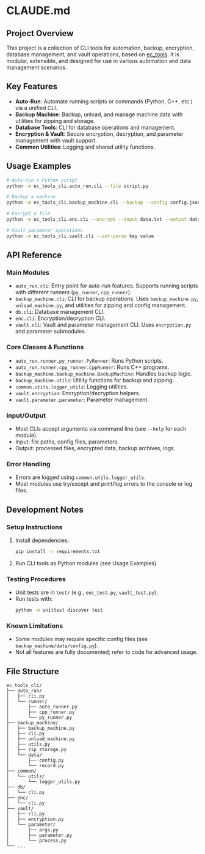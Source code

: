 # CLAUDE.md

## Project Overview
This project is a collection of CLI tools for automation, backup, encryption, database management, and vault operations, based on [ec_tools](https://github.com/indestinee/ec_tools). It is modular, extensible, and designed for use in various automation and data management scenarios.

## Key Features
- **Auto-Run**: Automate running scripts or commands (Python, C++, etc.) via a unified CLI.
- **Backup Machine**: Backup, unload, and manage machine data with utilities for zipping and storage.
- **Database Tools**: CLI for database operations and management.
- **Encryption & Vault**: Secure encryption, decryption, and parameter management with vault support.
- **Common Utilities**: Logging and shared utility functions.

## Usage Examples
```bash
# Auto-run a Python script
python -m ec_tools_cli.auto_run.cli --file script.py

# Backup a machine
python -m ec_tools_cli.backup_machine.cli --backup --config config.json

# Encrypt a file
python -m ec_tools_cli.enc.cli --encrypt --input data.txt --output data.enc

# Vault parameter operations
python -m ec_tools_cli.vault.cli --set-param key value
```

## API Reference

### Main Modules
- `auto_run.cli`: Entry point for auto-run features. Supports running scripts with different runners (`py_runner`, `cpp_runner`).
- `backup_machine.cli`: CLI for backup operations. Uses `backup_machine.py`, `unload_machine.py`, and utilities for zipping and config management.
- `db.cli`: Database management CLI.
- `enc.cli`: Encryption/decryption CLI.
- `vault.cli`: Vault and parameter management CLI. Uses `encryption.py` and parameter submodules.

### Core Classes & Functions
- `auto_run.runner.py_runner.PyRunner`: Runs Python scripts.
- `auto_run.runner.cpp_runner.CppRunner`: Runs C++ programs.
- `backup_machine.backup_machine.BackupMachine`: Handles backup logic.
- `backup_machine.utils`: Utility functions for backup and zipping.
- `common.utils.logger_utils`: Logging utilities.
- `vault.encryption`: Encryption/decryption helpers.
- `vault.parameter.parameter`: Parameter management.

### Input/Output
- Most CLIs accept arguments via command line (see `--help` for each module).
- Input: file paths, config files, parameters.
- Output: processed files, encrypted data, backup archives, logs.

### Error Handling
- Errors are logged using `common.utils.logger_utils`.
- Most modules use try/except and print/log errors to the console or log files.

## Development Notes

### Setup Instructions
1. Install dependencies:
   ```bash
   pip install -r requirements.txt
   ```
2. Run CLI tools as Python modules (see Usage Examples).

### Testing Procedures
- Unit tests are in `test/` (e.g., `enc_test.py`, `vault_test.py`).
- Run tests with:
  ```bash
  python -m unittest discover test
  ```

### Known Limitations
- Some modules may require specific config files (see `backup_machine/data/config.py`).
- Not all features are fully documented; refer to code for advanced usage.

## File Structure
```
ec_tools_cli/
├── auto_run/
│   ├── cli.py
│   └── runner/
│       ├── auto_runner.py
│       ├── cpp_runner.py
│       └── py_runner.py
├── backup_machine/
│   ├── backup_machine.py
│   ├── cli.py
│   ├── unload_machine.py
│   ├── utils.py
│   ├── zip_storage.py
│   └── data/
│       ├── config.py
│       └── record.py
├── common/
│   └── utils/
│       └── logger_utils.py
├── db/
│   └── cli.py
├── enc/
│   └── cli.py
├── vault/
│   ├── cli.py
│   ├── encryption.py
│   └── parameter/
│       ├── args.py
│       ├── parameter.py
│       └── process.py
└── ...
```
